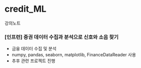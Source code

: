 # credit_ML
강의노트

### [인프런] 증권 데이터 수집과 분석으로 신호와 소음 찾기
- 금융 데이터 수집 및 분석
- numpy, pandas, seaborn, matplotlib, FinanceDataReader 사용
- 추후 관련 프로젝트 진행

